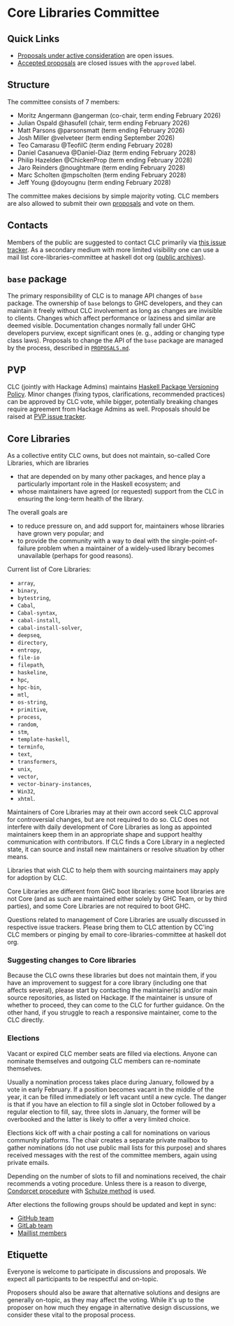 # Core Libraries Committee

## Quick Links

* [Proposals under active consideration](https://github.com/haskell/core-libraries-committee/issues) are open issues.
* [Accepted proposals](https://github.com/haskell/core-libraries-committee/issues?q=is%3Aissue+is%3Aclosed+label%3Aapproved) are closed issues with the `approved` label.

## Structure

The committee consists of 7 members:

* Moritz Angermann @angerman (co-chair, term ending February 2026)
* Julian Ospald @hasufell (chair, term ending February 2026)
* Matt Parsons @parsonsmatt (term ending February 2026)
* Josh Miller @velveteer (term ending September 2026)
* Teo Camarasu @TeofilC (term ending February 2028)
* Daniel Casanueva @Daniel-Diaz (term ending February 2028)
* Philip Hazelden @ChickenProp (term ending February 2028)
* Jaro Reinders @noughtmare (term ending February 2028)
* Marc Scholten @mpscholten (term ending February 2028)
* Jeff Young @doyougnu (term ending February 2028)

The committee makes decisions by simple majority voting. CLC members are also allowed to submit their own [proposals][proposals] and vote on them.

## Contacts

Members of the public are suggested to contact CLC primarily via [this issue tracker](https://github.com/haskell/core-libraries-committee/issues).
As a secondary medium with more limited visibility one can use a mail list
core-libraries-committee at haskell dot org
([public archives](https://groups.google.com/g/haskell-core-libraries)).

## `base` package

The primary responsibility of CLC is to manage API changes of `base` package. The ownership of `base` belongs to GHC developers, and they can maintain it freely without CLC involvement as long as changes are invisible to clients. Changes which affect performance or laziness and similar are deemed visible. Documentation changes normally fall under GHC developers purview, except significant ones (e. g., adding or changing type class laws).
Proposals to change the API of the `base` package are managed by the process, described in [`PROPOSALS.md`][proposals].

[proposals]: https://github.com/haskell/core-libraries-committee/blob/main/PROPOSALS.md

## PVP

CLC (jointly with Hackage Admins) maintains [Haskell Package Versioning Policy](https://pvp.haskell.org/). Minor changes (fixing typos, clarifications, recommended practices) can be approved by CLC vote, while bigger, potentially breaking changes require agreement from Hackage Admins as well. Proposals should be raised at [PVP issue tracker](https://github.com/haskell/pvp/issues).

## Core Libraries

As a collective entity CLC owns, but does not maintain, so-called Core Libraries, which are libraries
* that are depended on by many other packages, and hence play a particularly important role in the Haskell ecosystem; and
* whose maintainers have agreed (or requested) support from the CLC in ensuring the long-term health of the library.

The overall goals are
* to reduce pressure on, and add support for, maintainers whose libraries have grown very popular; and
* to provide the community with a way to deal with the single-point-of-failure problem when a maintainer of a widely-used library becomes unavailable (perhaps for good reasons).

Current list of Core Libraries:

* `array`,
* `binary`,
* `bytestring`,
* `Cabal`,
* `Cabal-syntax`,
* `cabal-install`,
* `cabal-install-solver`,
* `deepseq`,
* `directory`,
* `entropy`,
* `file-io`
* `filepath`,
* `haskeline`,
* `hpc`,
* `hpc-bin`,
* `mtl`,
* `os-string`,
* `primitive`,
* `process`,
* `random`,
* `stm`,
* `template-haskell`,
* `terminfo`,
* `text`,
* `transformers`,
* `unix`,
* `vector`,
* `vector-binary-instances`,
* `Win32`,
* `xhtml`.

Maintainers of Core Libraries may at their own accord seek CLC approval for
controversial changes, but are not required to do so. CLC does not interfere
with daily development of Core Libraries as long as appointed maintainers
keep them in an appropriate shape and support healthy communication with
contributors. If CLC finds a Core Library in a neglected state, it can
source and install new maintainers or resolve situation by other means.

Libraries that wish CLC to help them with sourcing maintainers
may apply for adoption by CLC.

Core Libraries are different from GHC boot libraries: some boot libraries are not Core
(and as such are maintained either solely by GHC Team, or by third parties), and some
Core Libraries are not required to boot GHC.

Questions related to management of Core Libraries are usually discussed in respective issue trackers. Please bring them to CLC attention by CC'ing CLC members or pinging by email to core-libraries-committee at haskell dot org.

### Suggesting changes to Core libraries

Because the CLC owns these libraries but does not maintain them, if you have an improvement
to suggest for a core library (including one that affects several), please start by contacting
the maintainer(s) and/or main source repositories, as listed on Hackage. If the maintainer
is unsure of whether to proceed, they can come to the CLC for further guidance. On the other
hand, if you struggle to reach a responsive maintainer, come to the CLC directly.

### Elections

Vacant or expired CLC member seats are filled via elections. Anyone
can nominate themselves and outgoing CLC members can re-nominate themselves.

Usually a nomination process takes place during January, followed by a vote in early February.
If a position becomes vacant in the middle of the year, it can be filled immediately
or left vacant until a new cycle. The danger is that if you have an election to fill
a single slot in October followed by a regular election to fill, say, three slots in January,
the former will be overbooked and the latter is likely to offer a very limited choice.

Elections kick off with a chair posting a call for nominations on various community platforms.
The chair creates a separate private mailbox to gather nominations
(do not use public mail lists for this purpose)
and shares received messages with the rest of the committee members,
again using private emails.

Depending on the number of slots to fill and nominations received, the chair
recommends a voting procedure. Unless there is a reason to diverge,
[Condorcet procedure](https://en.wikipedia.org/wiki/Condorcet_method)
with [Schulze method](https://en.wikipedia.org/wiki/Schulze_method)
is used.

After elections the following groups should be updated and kept in sync:

* [GitHub team](https://github.com/orgs/haskell/teams/core-libraries-committee)
* [GitLab team](https://gitlab.haskell.org/groups/core-libraries/-/group_members)
* [Maillist members](https://groups.google.com/g/haskell-core-libraries/members)

## Etiquette

Everyone is welcome to participate in discussions and proposals. We expect all participants
to be respectful and on-topic.

Proposers should also be aware that alternative solutions and designs are generally on-topic,
as they may affect the voting. While it's up to the proposer on how much they engage in
alternative design discussions, we consider these vital to the proposal process.

